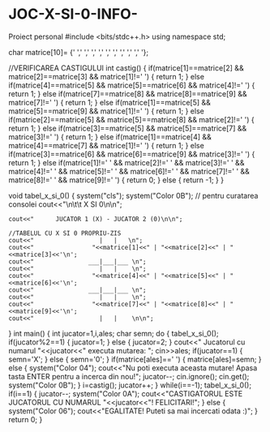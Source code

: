 # JOC-X-SI-0-INFO-
Proiect personal
#include <bits/stdc++.h>
using namespace std;

char matrice[10]= {' ',' ',' ',' ',' ',' ',' ',' ',' ',' '};

//VERIFICAREA CASTIGULUI
int castig()
{
    if(matrice[1]==matrice[2] && matrice[2]==matrice[3] && matrice[1]!=' ')
    {
        return 1;
    }
    else if(matrice[4]==matrice[5] && matrice[5]==matrice[6] && matrice[4]!=' ')
    {
        return 1;
    }
    else if(matrice[7]==matrice[8] && matrice[8]==matrice[9] && matrice[7]!=' ')
    {
        return 1;
    }
    else if(matrice[1]==matrice[5] && matrice[5]==matrice[9] && matrice[1]!=' ')
    {
        return 1;
    }
    else if(matrice[2]==matrice[5] && matrice[5]==matrice[8] && matrice[2]!=' ')
    {
        return 1;
    }
    else if(matrice[3]==matrice[5] && matrice[5]==matrice[7] && matrice[3]!=' ')
    {
        return 1;
    }
    else if(matrice[1]==matrice[4] && matrice[4]==matrice[7] && matrice[1]!=' ')
    {
        return 1;
    }
    else if(matrice[3]==matrice[6] && matrice[6]==matrice[9] && matrice[3]!=' ')
    {
        return 1;
    }
    else if(matrice[1]!=' ' && matrice[2]!=' ' && matrice[3]!=' '
            && matrice[4]!=' ' && matrice[5]!=' ' && matrice[6]!=' '
            && matrice[7]!=' ' && matrice[8]!=' ' && matrice[9]!=' ')
    {
        return 0;
    }
    else
    {
        return -1;
    }
}

void tabel_x_si_0()
{
    system("cls");
    system("Color 0B");
    // pentru curatarea consolei
    cout<<"\n\t\t X SI 0\n\n";

    cout<<"      JUCATOR 1 (X) - JUCATOR 2 (0)\n\n";

    //TABELUL CU X SI 0 PROPRIU-ZIS
    cout<<"                  |   |   \n";
    cout<<"                "<<matrice[1]<<" | "<<matrice[2]<<" | "<<matrice[3]<<'\n';
    cout<<"               ___|___|___ \n";
    cout<<"                  |   |    \n";
    cout<<"                "<<matrice[4]<<" | "<<matrice[5]<<" | "<<matrice[6]<<'\n';
    cout<<"               ___|___|___ \n";
    cout<<"                  |   |    \n";
    cout<<"                "<<matrice[7]<<" | "<<matrice[8]<<" | "<<matrice[9]<<'\n';
    cout<<"                  |   |    \n\n";

}
int main()
{
    int jucator=1,i,ales;
    char semn;
    do
    {
        tabel_x_si_0();
        if(jucator%2==1)
        {
            jucator=1;
        }
        else
        {
            jucator=2;
        }
        cout<<" Jucatorul cu numarul "<<jucator<<" executa mutarea: ";
        cin>>ales;
        if(jucator==1)
        {
            semn='X';
        }
        else
        {
            semn='0';
        }
        if(matrice[ales]==' ')
        {
            matrice[ales]=semn;
        }
        else
        {
            system("Color 04");
            cout<<"Nu poti executa aceasta mutare! Apasa tasta ENTER pentru a incerca din nou!";
            jucator--;
            cin.ignore();
            cin.get();
            system("Color 0B");
        }
        i=castig();
        jucator++;
    }
    while(i==-1);
    tabel_x_si_0();
    if(i==1)
    {
        jucator--;
        system("Color 0A");
        cout<<"CASTIGATORUL ESTE JUCATORUL CU NUMARUL "<<jucator<<"! FELICITARI!";
    }
    else
    {
        system("Color 06");
        cout<<"EGALITATE! Puteti sa mai incercati odata :)";
    }
    return 0;
}

